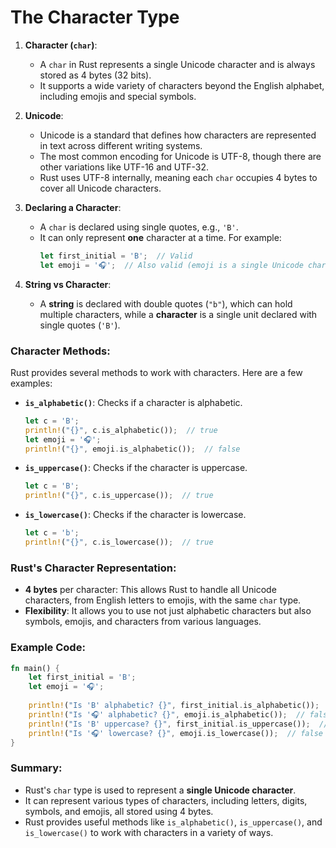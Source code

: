 # The Character Type

1. **Character (`char`)**:
   - A `char` in Rust represents a single Unicode character and is always stored as 4 bytes (32 bits).
   - It supports a wide variety of characters beyond the English alphabet, including emojis and special symbols.

2. **Unicode**:
   - Unicode is a standard that defines how characters are represented in text across different writing systems.
   - The most common encoding for Unicode is UTF-8, though there are other variations like UTF-16 and UTF-32.
   - Rust uses UTF-8 internally, meaning each `char` occupies 4 bytes to cover all Unicode characters.

3. **Declaring a Character**:
   - A `char` is declared using single quotes, e.g., `'B'`.
   - It can only represent **one** character at a time. For example:
     ```rust
     let first_initial = 'B';  // Valid
     let emoji = '🎧';  // Also valid (emoji is a single Unicode character)
     ```

4. **String vs Character**:
   - A **string** is declared with double quotes (`"b"`), which can hold multiple characters, while a **character** is a single unit declared with single quotes (`'B'`).

### Character Methods:
Rust provides several methods to work with characters. Here are a few examples:

- **`is_alphabetic()`**: Checks if a character is alphabetic.
  ```rust
  let c = 'B';
  println!("{}", c.is_alphabetic());  // true
  let emoji = '🎧';
  println!("{}", emoji.is_alphabetic());  // false
  ```

- **`is_uppercase()`**: Checks if the character is uppercase.
  ```rust
  let c = 'B';
  println!("{}", c.is_uppercase());  // true
  ```

- **`is_lowercase()`**: Checks if the character is lowercase.
  ```rust
  let c = 'b';
  println!("{}", c.is_lowercase());  // true
  ```

### Rust's Character Representation:
- **4 bytes** per character: This allows Rust to handle all Unicode characters, from English letters to emojis, with the same `char` type.
- **Flexibility**: It allows you to use not just alphabetic characters but also symbols, emojis, and characters from various languages.

### Example Code:
```rust
fn main() {
    let first_initial = 'B';
    let emoji = '🎧';
    
    println!("Is 'B' alphabetic? {}", first_initial.is_alphabetic());  // true
    println!("Is '🎧' alphabetic? {}", emoji.is_alphabetic());  // false
    println!("Is 'B' uppercase? {}", first_initial.is_uppercase());  // true
    println!("Is '🎧' lowercase? {}", emoji.is_lowercase());  // false
}
```

### Summary:
- Rust's `char` type is used to represent a **single Unicode character**.
- It can represent various types of characters, including letters, digits, symbols, and emojis, all stored using 4 bytes.
- Rust provides useful methods like `is_alphabetic()`, `is_uppercase()`, and `is_lowercase()` to work with characters in a variety of ways.
